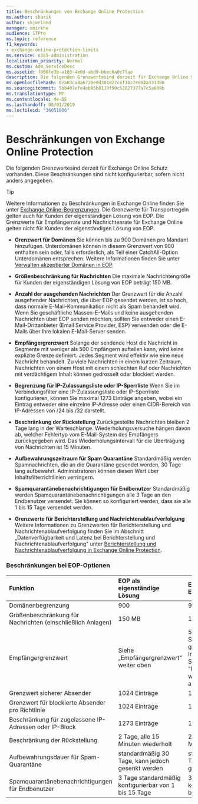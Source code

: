 ```yaml
---
title: Beschränkungen von Exchange Online Protection
ms.author: sharik
author: skjerland
manager: mnirkhe
audience: ITPro
ms.topic: reference
f1_keywords:
- exchange-online-protection-limits
ms.service: o365-administration
localization_priority: Normal
ms.custom: Adm_ServiceDesc
ms.assetid: f866fe3b-a183-4e6d-abd9-bbec0a0c7fae
description: Die folgenden Grenzwertesind derzeit für Exchange Online Schutz vorhanden. Diese Beschränkungen sind nicht konfigurierbar, sofern nicht anders angegeben.
ms.openlocfilehash: 02a83ca4a6729edd301827cef1bc7ce04a331398
ms.sourcegitcommit: 5bb407efe4eb95b8119f59c52827377a7c5a609b
ms.translationtype: MT
ms.contentlocale: de-DE
ms.lasthandoff: 08/01/2019
ms.locfileid: "36051606"
---
```

# <a name="exchange-online-protection-limits"></a>Beschränkungen von Exchange Online Protection

Die folgenden Grenzwertesind derzeit für Exchange Online Schutz vorhanden. Diese Beschränkungen sind nicht konfigurierbar, sofern nicht anders angegeben. 
  
> [!TIP]
> Weitere Informationen zu Beschränkungen in Exchange Online finden Sie unter [Exchange Online-Begrenzungen](../exchange-online-service-description/exchange-online-limits.md). Die Grenzwerte für Transportregeln gelten auch für Kunden der eigenständigen Lösung von EOP. Die Grenzwerte für Empfängerrate und Nachrichtenrate für Exchange Online gelten nicht für Kunden der eigenständigen Lösung von EOP. 
  
- **Grenzwert für Domänen** Sie können bis zu 900 Domänen pro Mandant hinzufügen. Unterdomänen können in diesem Grenzwert von 900 enthalten sein oder, falls erforderlich, als Teil einer CatchAll-Option Unterdomänen entsprechen. Weitere Informationen finden Sie unter [Verwalten akzeptierter Domänen in EOP](https://go.microsoft.com/fwlink/p/?LinkId=282239).
    
- **Größenbeschränkung für Nachrichten** Die maximale Nachrichtengröße für Kunden der eigenständigen Lösung von EOP beträgt 150 MB. 
    
- **Anzahl der ausgehenden Nachrichten** Der Grenzwert für die Anzahl ausgehender Nachrichten, die über EOP gesendet werden, ist so hoch, dass normale E-Mail-Kommunikation nicht als Spam behandelt wird. Wenn Sie geschäftliche Massen-E-Mails und keine ausgehenden Nachrichten über EOP senden möchten, sollten Sie entweder einen E-Mail-Drittanbieter (Email Service Provider, ESP) verwenden oder die E-Mails über Ihre lokalen E-Mail-Server senden. 
    
- **Empfängergrenzwert** Solange der sendende Host die Nachricht in Segmente mit weniger als 500 Empfängern aufteilen kann, wird keine explizite Grenze definiert. Jedes Segment wird effektiv wie eine neue Nachricht behandelt. Zu viele Nachrichten in einem kurzen Zeitraum, Nachrichten von einem Host mit einem schlechten Ruf oder Nachrichten mit verdächtigem Inhalt können gedrosselt oder blockiert werden. 
    
- **Begrenzung für IP-Zulassungsliste oder IP-Sperrliste** Wenn Sie im Verbindungsfilter eine IP-Zulassungsliste oder IP-Sperrliste konfigurieren, können Sie maximal 1273 Einträge angeben, wobei ein Eintrag entweder eine einzelne IP-Adresse oder einen CIDR-Bereich von IP-Adressen von /24 bis /32 darstellt. 
    
- **Beschränkung der Rückstellung** Zurückgestellte Nachrichten bleiben 2 Tage lang in der Warteschlange. Wiederholungsversuche hängen davon ab, welcher Fehlertyp vom E-Mail-System des Empfängers zurückgegeben wird. Das Wiederholungsintervall für die Übertragung von Nachrichten ist 15 Minuten. 
    
- **Aufbewahrungszeitraum für Spam Quarantäne** Standardmäßig werden Spamnachrichten, die an die Quarantäne gesendet werden, 30 Tage lang aufbewahrt. Administratoren können diesen Wert über Inhaltsfilterrichtlinien verringern. 
    
- **Spamquarantänebenachrichtigungen für Endbenutzer** Standardmäßig werden Spamquarantänebenachrichtigungen alle 3 Tage an den Endbenutzer versendet. Sie können so konfiguriert werden, dass sie alle 1 bis 15 Tage versendet werden. 
    
- **Grenzwerte für Berichterstellung und Nachrichtenablaufverfolgung** Weitere Informationen zu Grenzwerten für Berichterstellung und Nachrichtenablaufverfolgung finden Sie im Abschnitt „Datenverfügbarkeit und Latenz bei Berichterstellung und Nachrichtenablaufverfolgung" unter [Berichterstellung und Nachrichtenablaufverfolgung in Exchange Online Protection](https://go.microsoft.com/fwlink/?LinkId=394248).
    
### <a name="limits-across-eop-options"></a>Beschränkungen bei EOP-Optionen

|**Funktion**|****EOP als eigenständige Lösung****|****EOP-Funktionen in Exchange Online****|****Exchange Enterprise CAL mit Diensten****|
|:-----|:-----|:-----|:-----|
|Domänenbegrenzung  <br/> |900  <br/> |900  <br/> |900  <br/> |
|Größenbeschränkung für Nachrichten (einschließlich Anlagen)  <br/> |150 MB  <br/> |150 MB  <br/> |150 MB  <br/> |
|Empfängergrenzwert  <br/> |Siehe „Empfängergrenzwert" weiter oben  <br/> |500 Empfänger beim Senden von einem gehosteten Postfach; Informationen finden Sie unter "Empfängergrenzwert" weiter oben bei anderen Szenarien  <br/> |Siehe „Empfängergrenzwert" weiter oben  <br/> |
|Grenzwert sicherer Absender  <br/> |1024 Einträge  <br/> |1024 Einträge  <br/> ||
|Grenzwert für blockierte Absender pro Richtlinie  <br/> |1024 Einträge  <br/> |1024 Einträge  <br/> ||
|Beschränkung für zugelassene IP-Adressen oder IP-Block  <br/> |1273 Einträge  <br/> |1273 Einträge  <br/> |1273 Einträge  <br/> |
|Beschränkung der Rückstellung  <br/> |2 Tage, alle 15 Minuten wiederholt  <br/> |2 Tage, alle 15 Minuten wiederholt  <br/> |2 Tage, alle 15 Minuten wiederholt  <br/> |
|Aufbewahrungsdauer für Spam-Quarantäne  <br/> |standardmäßig 30 Tage, kann jedoch gesenkt werden  <br/> |standardmäßig 30 Tage, kann jedoch gesenkt werden  <br/> |standardmäßig 30 Tage, kann jedoch gesenkt werden  <br/> |
|Spamquarantänebenachrichtigungen für Endbenutzer  <br/> |3 Tage standardmäßig konfigurierbar von 1 bis 15 Tage  <br/> |3 Tage standardmäßig konfigurierbar von 1 bis 15 Tage  <br/> |3 Tage standardmäßig konfigurierbar von 1 bis 15 Tage  <br/> |
   

